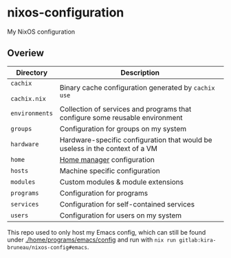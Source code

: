 # nixos-configuration

My NixOS configuration

## Overiew

| Directory                    | Description                                                                  |
| ---------------------------- | ---------------------------------------------------------------------------- |
| `cachix`<br><br>`cachix.nix` | Binary cache configuration generated by `cachix use`                         |
| `environments`               | Collection of services and programs that configure some reusable environment |
| `groups`                     | Configuration for groups on my system                                        |
| `hardware`                   | Hardware-specific configuration that would be useless in the context of a VM |
| `home`                       | [Home manager](https://github.com/nix-community/home-manager) configuration  |
| `hosts`                      | Machine specific configuration                                               |
| `modules`                    | Custom modules & module extensions                                           |
| `programs`                   | Configuration for programs                                                   |
| `services`                   | Configuration for self-contained services                                    |
| `users`                      | Configuration for users on my system                                         |

This repo used to only host my Emacs config, which can still be found
under [./home/programs/emacs/config](./home/programs/emacs/config) and
run with `nix run gitlab:kira-bruneau/nixos-config#emacs`.
